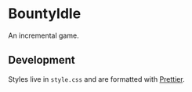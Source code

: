# BountyIdle

An incremental game.

## Development

Styles live in `style.css` and are formatted with [Prettier](https://prettier.io/).
